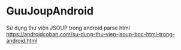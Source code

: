 # GuuJoupAndroid
Sử dụng thư viện JSOUP trong android parse html
https://androidcoban.com/su-dung-thu-vien-jsoup-boc-html-trong-android.html

